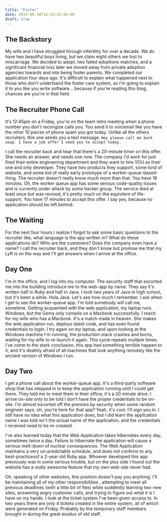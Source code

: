 ```yaml
---
title: "Foster"
date: 2019-06-30T14:15:29-04:00
draft: true
---
```


## The Backstory

My wife and I have struggled through infertility for over a decade.  We do have two beautiful boys living, but we claim eight others we lost to miscarriage.  We decided to adopt, two failed adoptions matches, and a significant financial loss later we moved away from private adoption agencies towards and into being foster parents.  We completed our application four days ago. It's difficult to explain what happened next to those who don't undertsand the foster care system, so I'm going to explain it to you like you write software... because if you're reading this blog, chances are you're in that field. 

## The Recruiter Phone Call

It's 12:45pm on a Friday, you're on the team retro meeting when a phone number you don't recongize calls you.  You send it to voicemail like you have the other 10 pieces of phone spam you got today.  Unlike all the others recruiters, this one sends you a text message. ```Hey please call me back asap. I have a job offer I need you to accept today.``` 

I call the recruiter back and hear that there's a 20-minute timer on this offer. She needs an answer, and needs one now.  The company I'd work for just fired their entire engineering department and they want to hire YOU as their one and only developer.  They have two products they support, some kind of website, and some kid of really early prototype of a worker-queue-based-thing.  The recruiter doesn't really know much more than that. You have 18 minutes. Oh, the worker queue app has some serious code-quality issues and is currently under attack by some hacker group.  The service died at least once but was revived, it's pretty much on the equivilent of life-support. You have 17 minutes to accept this offer.  I say yes, because no application should be left behind.

## The Waiting

For the next four hours I realize I forgot to ask some basic questions to the recruiter like, what language is the app written in?  What do these applications do? WHo are the customers? Does the company even have a name? I call the recruiter back, and they don't know but promise me that my Lyft is on the way and I'll get answers when I arrive at the office.  

## Day One

I'm in the office, and I log into my computer.  The security staff that escorted me into the building introduce me to the web-app by name. They say it's written half in Ruby and half in Java. I took two years of Java in high school, but it's been a while.  Hola Java. Let's see how much I remember.  I ask when I get to see the worker-queue app.  I'm told somebody will call me, sometime.  Getting acquainted with the web application,  my laptop runs Windows, but the Gems only compile on a Macbook successfully.  I reach for my wife who has a Macbook. It's a match made in heaven. She makes the web application run, deploys latest code, and has even found credentials to login.  I try again on my laptop, and upon looking at the Windows machine I'm running, the production stack crashes and burns, waiting for my wife to re-launch it again. This cycle repeats multiple times.  I've come to the stark conclusion, this app had something terrible happen to it, and it's deathly afraid of all machines that look anything remotely like the ancient version of Windows I run. 

## Day Two

I get a phone call about the worker-queue app.  It's a third-party software shop that has stepped in to keep the application running until I could get there.  They told me to meet them in their office, it's a 20 minute drive.  I arrive on-site only to be told I don't have the proper credentials to be on-site.  I'm almost escorted off the premisis by security when some random engineer says, oh, you're here for that app? Yeah, it's cool. I'll sign you in. I still have no idea what this application does, but I did learn the application name I was told isn't the actual name of the application, and the credentials I received need to be re-created.  

I've also learned today that the Web Application takes hibernates every day, sometimes twice a day.  Failure to hibernate the application will cause a serious melt-down of nuclear consequences.  The Web Application maintains a very un-predictable schedule, and does not conform to any best-practicesof a 2-year old Ruby app. Whoever developed this app previously was in some serious trouble, but on the plus side I found out the website has a really awesome feature that my own web-site never had. 

Oh, speaking of other websites, this position doesn't pay you anything. I'll be maintaining all of my other responsibilities , attempting to meet all previous deadlines (with a little bit of flex) while suddently learning two new sites, answering angry customer calls, and trying to figure out what it is I have on my hands.  I look at the ticket system I've been given access to.  In two years there are only 4 tickets created in the entire system, all of which were generated on Friday. Probably by the temporary staff members brought in during the great exodus of old staff. 
